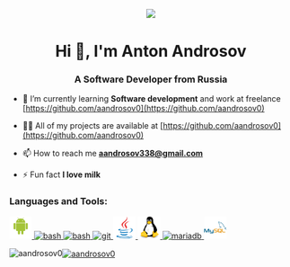 <p align="center">
  <img src="https://media.giphy.com/media/heIX5HfWgEYlW/giphy.gif"></img>
</p>

<h1 align="center">Hi 👋, I'm Anton Androsov</h1>
<h3 align="center">A Software Developer from Russia</h3>

- 🌱 I’m currently learning **Software development** and work at freelance [https://github.com/aandrosov0](https://github.com/aandrosov0)

- 👨‍💻 All of my projects are available at [https://github.com/aandrosov0](https://github.com/aandrosov0)

- 📫 How to reach me **aandrosov338@gmail.com**

- ⚡ Fun fact **I love milk**

<h3 align="left">Languages and Tools:</h3>
<p align="left"> <a href="https://developer.android.com" target="_blank" rel="noreferrer"> <img src="https://raw.githubusercontent.com/devicons/devicon/master/icons/android/android-original-wordmark.svg" alt="android" width="40" height="40"/> </a> <a href="https://www.gnu.org/software/bash/" target="_blank" rel="noreferrer"> <img src="https://www.vectorlogo.zone/logos/gnu_bash/gnu_bash-icon.svg" alt="bash" width="40" height="40"/> <img src="https://cdn.jsdelivr.net/gh/devicons/devicon@latest/icons/kotlin/kotlin-original.svg" alt="bash" width="40" height="40"/> </a> <a href="https://git-scm.com/" target="_blank" rel="noreferrer"> <img src="https://www.vectorlogo.zone/logos/git-scm/git-scm-icon.svg" alt="git" width="40" height="40"/> </a> <a href="https://www.java.com" target="_blank" rel="noreferrer"> <img src="https://raw.githubusercontent.com/devicons/devicon/master/icons/java/java-original.svg" alt="java" width="40" height="40"/> </a> <a href="https://www.linux.org/" target="_blank" rel="noreferrer"> <img src="https://raw.githubusercontent.com/devicons/devicon/master/icons/linux/linux-original.svg" alt="linux" width="40" height="40"/> </a> <a href="https://mariadb.org/" target="_blank" rel="noreferrer"> <img src="https://www.vectorlogo.zone/logos/mariadb/mariadb-icon.svg" alt="mariadb" width="40" height="40"/> </a> <a href="https://www.mysql.com/" target="_blank" rel="noreferrer"> <img src="https://raw.githubusercontent.com/devicons/devicon/master/icons/mysql/mysql-original-wordmark.svg" alt="mysql" width="40" height="40"/></p>
<div>
  <img align="left" src="https://github-readme-stats.vercel.app/api/top-langs?username=aandrosov0&show_icons=true&theme=dark&locale=en&layout=compact" alt="aandrosov0" />
  <img align="center" src="https://github-readme-stats.vercel.app/api?username=aandrosov0&show_icons=true&theme=dark&locale=en" alt="aandrosov0" />
</div>

